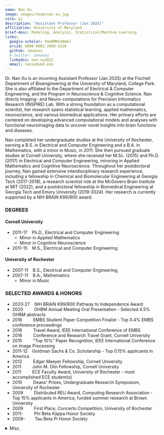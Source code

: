 ```yaml
---
name: Nan Xu
image: images/team/nan-xu.jpg
role: pi
description: "Assistant Professor (Jan 2025)"
affiliation: University of Maryland
brief-desc: Modeling, Analysis, Statistical/Machine Learning
links:
  google-scholar: 94oRMMcAAAAJ
  orcid: 0000-0002-3900-3220
  github: imnanxu
  # twitter: imnanxu
  linkedin: nan-xu2022  
  email: nanxu@umd.edu
---
```

Dr. Nan Xu is an incoming Assistant Professor (Jan 2025) at the Fischell Department of Bioengineering at the University of Maryland, College Park. She is also affiliated to the Department of Electrical & Computer Engineering, and the Program in Neuroscience & Cognitive Science. Nan directs Imaging- and Neuro-computations for Precision Informatics Research (INSPIRE) Lab. With a strong foundation as a computational scientist, her research spans statistical learning, applied mathematics, neuroscience, and various biomedical applications. Her primary efforts are centered on developing advanced computational models and analyses with functional neuroimaging data to uncover novel insights into brain functions and diseases. 

Nan completed her undergraduate studies at the University of Rochester, earning a B.S. in Electrical and Computer Engineering and a B.A. in Mathematics, with a minor in Music, in 2011. She then pursued graduate studies at Cornell University, where she received her M.Sc. (2015) and Ph.D. (2017) in Electrical and Computer Engineering, minoring in Applied Mathematics and Cognitive Neuroscience. Throughout her postdoctoral journey, Nan gained extensive interdisciplinary research experience, including a fellowship in Chemical and Biomolecular Engineering at Georgia Tech (2017-2018), a research scientist role at the McGovern Brain Institute at MIT (2022), and a postdoctoral fellowship in Biomedical Engineering at Georgia Tech and Emory University (2019-2024). Her research is currently supported by a NIH BRAIN K99/R00 award.

### DEGREES
#### Cornell University 
- 2011-17	&ensp; Ph.D., Electrical and Computer Engineering
  - Minor in Applied Mathematics
  - Minor in Cognitive Neuroscience
- 2011-15 &ensp; M.S., Electrical and Computer Engineering

#### University of Rochester 
- 2007-11	&ensp;  B.S., Electrical and Computer Engineering, 	
- 2007-11	&ensp;  B.A., Mathematics	
  - Minor in Music

### SELECTED AWARDS & HONORS
- 2023-27 &ensp; NIH BRAIN K99/R00 Pathway to Independence Award
- 2020 &emsp;&emsp; OHBM Annual Meeting Oral Presentation - Selected 4.5% OHBM abstracts
- 2016 &emsp;&emsp; EMBS Student Paper Competition Finalist - Top 0.4% EMBS conference proceedings
- 2016 &emsp;&emsp; Travel Award, IEEE International Conference of EMBS
- 2016 &emsp;&emsp; Conference and Research Travel Grant, Cornell University
- 2015 &emsp;&emsp; "Top 10%" Paper Recognition, IEEE International Conference on Image Processing 
- 2011-12  &ensp;   Goldman Sachs & Co. Scholarship - Top 0.15% applicants in America
- 2012 &emsp;&emsp; Edgar Maeyer Fellowship, Cornell University
- 2011 &emsp;&emsp; John M. Olin Fellowship, Cornell University 
- 2011 &emsp;&emsp; ECE Faculty Award, University of Rochester - most accomplished ECE student(s)
- 2010 &emsp;&emsp; Deans' Prizes, Undergraduate Research Symposium, University of Rochester
- 2009 &emsp;&emsp; Distributed REU Award, Computing Research Association - Top 15% applicants in America, funded summer research at Brown University
- 2009 &emsp;&emsp; First Place, Concerto Competition, University of Rochester 
- 2011- &emsp;&emsp; Phi Beta Kappa Honor Society
- 2009- &emsp;&emsp;Tau Beta Pi Honor Society

<details>
 <summary>Misc.</summary>

  Nan has broad interests spanning music, fine arts, photography, sports, and travel. 

- Music. She is a pianist, recognized as National Outstanding Pianist (China) in 2006, with top prizes at the Beijing Piano Festivals in 2004 and 2006, and the University of Rochester's Concerto Competition in 2009. She studied under Prof. Vincent Lenti at the Eastman School of Music (2007-2011), performed with the University of Rochester Symphony Orchestra and Cornell University Wind Ensemble, and enjoys music improvisation and composition, with some of her performances on [YouTube](https://www.youtube.com/watch?v=KgcuJSqEkYk) and music improvisation pieces on [SoundCloud](https://soundcloud.com/xu-nan-47854440).

- Photography. As a Master Photographer on [GuruShots](https://gurushots.com/xiaonan.nxu/photos), her photos have been exhibited globally, with U.S. moments in an online [album](https://imnanxu.wixsite.com/west-coast-usa). 

- Others. She played as a winger for the University of Rochester Women's Rugby Team, participating in the 2009 National Rugby Championship, and co-founded and presided over the International Tennis Club at Cornell University from 2013 to 2014.
</details>
